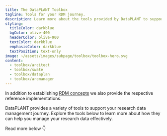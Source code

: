 ```yaml
---
title: The DataPLANT Toolbox
tagline: Tools for your RDM journey.
description: Learn more about the tools provided by DataPLANT to support your RDM journey.
styling:
  titleColor: darkblue
  bgColor: olive-400
  headerColor: olive-900
  textColor: darkblue
  emphasisColor: darkblue
  textPosition: text-only
image: ~/assets/images/subpage/toolbox/toolbox-hero.svg
content: 
  - toolbox/arcitect
  - toolbox/swate
  - toolbox/dataplan
  - toolbox/arcmanager
---
```


In addition to establishing [RDM concepts](/rdm-as-a-servcie) we also provide the respective reference implementations.

DataPLANT provides a variety of tools to support your research data management journey.
Explore the tools below to learn more about how they can help you manage your research data effectively.

Read more below 👇
